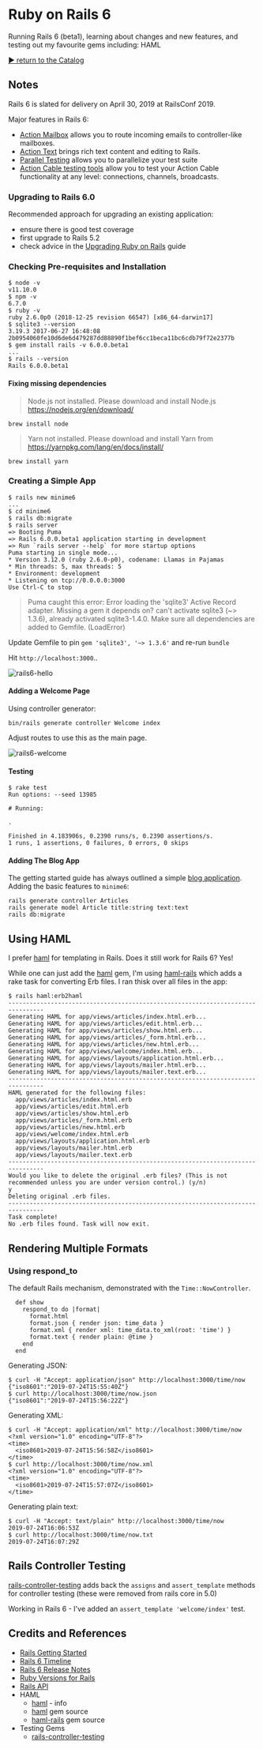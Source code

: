 # Ruby on Rails 6

Running Rails 6 (beta1), learning about changes and new features, and testing out my favourite gems including: HAML

[:arrow_forward: return to the Catalog](https://codingkata.tardate.com)

## Notes

Rails 6 is slated for delivery on April 30, 2019 at RailsConf 2019.

Major features in Rails 6:

* [Action Mailbox](https://github.com/rails/rails/tree/6-0-stable/actionmailbox) allows you to route incoming emails to controller-like mailboxes.
* [Action Text](https://github.com/rails/rails/tree/6-0-stable/actiontext) brings rich text content and editing to Rails.
* [Parallel Testing](https://edgeguides.rubyonrails.org/testing.html#parallel-testing) allows you to parallelize your test suite
* [Action Cable testing tools](https://edgeguides.rubyonrails.org/testing.html#testing-action-cable) allow you to test your Action Cable functionality at any level: connections, channels, broadcasts.

### Upgrading to Rails 6.0

Recommended approach for upgrading an existing application:

* ensure there is good test coverage
* first upgrade to Rails 5.2
* check advice in the [Upgrading Ruby on Rails](https://edgeguides.rubyonrails.org/upgrading_ruby_on_rails.html#upgrading-from-rails-5-2-to-rails-6-0) guide


### Checking Pre-requisites and Installation

```
$ node -v
v11.10.0
$ npm -v
6.7.0
$ ruby -v
ruby 2.6.0p0 (2018-12-25 revision 66547) [x86_64-darwin17]
$ sqlite3 --version
3.19.3 2017-06-27 16:48:08 2b0954060fe10d6de6d479287dd88890f1bef6cc1beca11bc6cdb79f72e2377b
$ gem install rails -v 6.0.0.beta1
...
$ rails --version
Rails 6.0.0.beta1
```


#### Fixing missing dependencies

> Node.js not installed. Please download and install Node.js https://nodejs.org/en/download/

`brew install node`


> Yarn not installed. Please download and install Yarn from https://yarnpkg.com/lang/en/docs/install/

`brew install yarn`


### Creating a Simple App

```
$ rails new minime6
...
$ cd minime6
$ rails db:migrate
$ rails server
=> Booting Puma
=> Rails 6.0.0.beta1 application starting in development
=> Run `rails server --help` for more startup options
Puma starting in single mode...
* Version 3.12.0 (ruby 2.6.0-p0), codename: Llamas in Pajamas
* Min threads: 5, max threads: 5
* Environment: development
* Listening on tcp://0.0.0.0:3000
Use Ctrl-C to stop
```

> Puma caught this error: Error loading the 'sqlite3' Active Record adapter. Missing a gem it depends on? can't activate sqlite3 (~> 1.3.6), already activated sqlite3-1.4.0. Make sure all dependencies are added to Gemfile. (LoadError)

Update Gemfile to pin `gem 'sqlite3', '~> 1.3.6'` and re-run `bundle`

Hit `http://localhost:3000`..

![rails6-hello](./assets/rails6-hello.png)


#### Adding a Welcome Page

Using controller generator:

```
bin/rails generate controller Welcome index
```

Adjust routes to use this as the main page.

![rails6-welcome](./assets/rails6-welcome.png)


#### Testing

```
$ rake test
Run options: --seed 13985

# Running:

.

Finished in 4.183906s, 0.2390 runs/s, 0.2390 assertions/s.
1 runs, 1 assertions, 0 failures, 0 errors, 0 skips
```


#### Adding The Blog App

The getting started guide has always outlined a simple [blog application](https://guides.rubyonrails.org/getting_started.html#creating-the-blog-application).
Adding the basic features to `minime6`:

```
rails generate controller Articles
rails generate model Article title:string text:text
rails db:migrate
```

## Using HAML

I prefer [haml](http://haml.info/) for templating in Rails. Does it still work for Rails 6? Yes!

While one can just add the [haml](https://github.com/haml/haml) gem, I'm using
[haml-rails](https://github.com/haml/haml-rails) which adds a rake task for converting Erb files.
I ran thisk over all files in the app:

```
$ rails haml:erb2haml
--------------------------------------------------------------------------------
Generating HAML for app/views/articles/index.html.erb...
Generating HAML for app/views/articles/edit.html.erb...
Generating HAML for app/views/articles/show.html.erb...
Generating HAML for app/views/articles/_form.html.erb...
Generating HAML for app/views/articles/new.html.erb...
Generating HAML for app/views/welcome/index.html.erb...
Generating HAML for app/views/layouts/application.html.erb...
Generating HAML for app/views/layouts/mailer.html.erb...
Generating HAML for app/views/layouts/mailer.text.erb...
--------------------------------------------------------------------------------
HAML generated for the following files:
  app/views/articles/index.html.erb
  app/views/articles/edit.html.erb
  app/views/articles/show.html.erb
  app/views/articles/_form.html.erb
  app/views/articles/new.html.erb
  app/views/welcome/index.html.erb
  app/views/layouts/application.html.erb
  app/views/layouts/mailer.html.erb
  app/views/layouts/mailer.text.erb
--------------------------------------------------------------------------------
Would you like to delete the original .erb files? (This is not recommended unless you are under version control.) (y/n)
y
Deleting original .erb files.
--------------------------------------------------------------------------------
Task complete!
No .erb files found. Task will now exit.
```


## Rendering Multiple Formats

### Using respond_to

The default Rails mechanism, demonstrated with the `Time::NowController`.

```
  def show
    respond_to do |format|
      format.html
      format.json { render json: time_data }
      format.xml { render xml: time_data.to_xml(root: 'time') }
      format.text { render plain: @time }
    end
  end
```

Generating JSON:

```
$ curl -H "Accept: application/json" http://localhost:3000/time/now
{"iso8601":"2019-07-24T15:55:40Z"}
$ curl http://localhost:3000/time/now.json
{"iso8601":"2019-07-24T15:56:22Z"}
```

Generating XML:

```
$ curl -H "Accept: application/xml" http://localhost:3000/time/now
<?xml version="1.0" encoding="UTF-8"?>
<time>
  <iso8601>2019-07-24T15:56:58Z</iso8601>
</time>
$ curl http://localhost:3000/time/now.xml
<?xml version="1.0" encoding="UTF-8"?>
<time>
  <iso8601>2019-07-24T15:57:07Z</iso8601>
</time>
```

Generating plain text:

```
$ curl -H "Accept: text/plain" http://localhost:3000/time/now
2019-07-24T16:06:53Z
$ curl http://localhost:3000/time/now.txt
2019-07-24T16:07:29Z
```

## Rails Controller Testing

[rails-controller-testing](https://github.com/rails/rails-controller-testing) adds back
the `assigns` and `assert_template` methods for controller testing (these were removed from rails core in 5.0)

Working in Rails 6 - I've added an `assert_template 'welcome/index'` test.


## Credits and References

* [Rails Getting Started](https://guides.rubyonrails.org/getting_started.html)
* [Rails 6 Timeline](https://weblog.rubyonrails.org/2018/12/20/timeline-for-the-release-of-Rails-6-0/)
* [Rails 6 Release Notes](https://edgeguides.rubyonrails.org/6_0_release_notes.html)
* [Ruby Versions for Rails](https://guides.rubyonrails.org/upgrading_ruby_on_rails.html#ruby-versions)
* [Rails API](https://api.rubyonrails.org/)
* HAML
  * [haml](http://haml.info/) - info
  * [haml](https://github.com/haml/haml) gem source
  * [haml-rails](https://github.com/haml/haml-rails) gem source
* Testing Gems
  * [rails-controller-testing](https://github.com/rails/rails-controller-testing)
